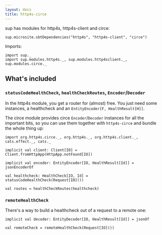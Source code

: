 ```yaml
---
layout: docs
title: http4s-circe
---
```


sup has modules for http4s, http4s-client and circe:

```tut:passthrough
sup.microsite.sbtDependencies("http4s", "http4s-client", "circe")
```

Imports:
```tut:silent
import sup._
import sup.modules.http4s._, sup.modules.http4sclient._, sup.modules.circe._
```

## What's included

### `statusCodeHealthCheck`, `healthCheckRoutes`, `Encoder`/`Decoder`

In the http4s module, you get a router for (almost) free.
You just need some instances, a healthcheck and an `EntityEncoder[F, HealthResult[H]]`.

The circe module provides circe `Encoder`/`Decoder` instances for all the important bits,
so you can use them together with `http4s-circe` and bundle the whole thing up:

```tut:book
import org.http4s.circe._, org.http4s._, org.http4s.client._, cats.effect._, cats._

implicit val client: Client[IO] = Client.fromHttpApp(HttpApp.notFound[IO])
 
implicit val encoder: EntityEncoder[IO, HealthResult[Id]] = jsonEncoderOf

val healthcheck: HealthCheck[IO, Id] = statusCodeHealthCheck(Request[IO]())

val routes = healthCheckRoutes(healthcheck)
```

### `remoteHealthCheck`

There's a way to build a healthcheck out of a request to a remote one:

```tut:book
implicit val decoder: EntityDecoder[IO, HealthResult[Id]] = jsonOf

val remoteCheck = remoteHealthCheck(Request[IO]())
```
